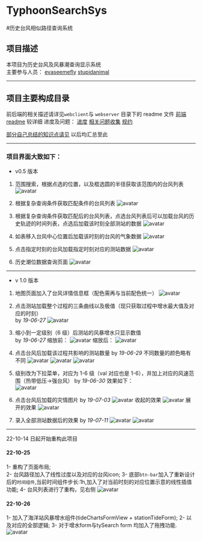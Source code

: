 # TyphoonSearchSys

#历史台风相似路径查询系统

## 项目描述

本项目为历史台风及风暴潮查询显示系统  
主要参与人员：
[evaseemefly](https://github.com/evaseemefly)
[stupidanimal](https://github.com/stupidanimal)

---

## 项目主要构成目录

前后端的相关描述请详见`webclient`与 `webserver` 目录下的 readme 文件
[前端 readme](/webclient/README.md) 较详细
进度及问题：
[进度](/webclient/document/SCHEDULE.md)
[相关问题收集](/webclient/document/ISSUE.md)
[规约](/PROMISE.md)

[部分自己总结的知识点请见](https://github.com/evaseemefly/CodingBook/blob/417c6fb1860c6b5fd77e8a77da1c45d44f3793da/README.md) 以后均汇总至此

---

### 项目界面大致如下：

- v0.5 版本

1. 范围搜索，根据点选的位置，以及框选圆的半径获取该范围内的台风列表
   ![avatar](/document/img/20190514171719.png)
2. 根据复杂查询条件获取匹配条件的台风列表
   ![avatar](/document/img/20190514172637.png)
3. 根据复杂查询条件获取匹配后的台风列表，点选台风列表后可以加载台风的历史轨迹的时间列表，点选后加载该时刻全部测站的数据
   ![avatar](/document/img/20190514172716.png)

4. 如表移入台风中心位置后加载该时刻的台风的气象数据
   ![avatar](/document/img/20190515105544.png)

5. 点击指定时刻的台风加载指定时刻对应的测站数据
   ![avatar](/document/img/20190522220708.png)

6. 历史潮位数据查询页面
   ![avatar](document/img/WX20190620-213846.png)

---

- v 1.0 版本

1. 地图页面加入了台风详情信息框（配色需再与当前配色统一）
   ![avatar](document/img/WX20190620-213739.png)

2. 点击测站加载整个过程的三条曲线以及极值（现只获取过程中增水最大值及对应的时刻）  
   by _19-06-27_
   ![avatar](document/img/WX20190627-180029.png)

3. 缩小到一定级别（6 级）后测站的风暴增水只显示数值  
    by _19-06-27_
   缩放前：
   ![avatar](document/img/WX20190627-221200.png)
   缩放后：
   ![avatar](document/img/WX20190627-221214.png)

4. 点击台风后加载该过程共影响的测站数量
   by _19-06-29_
   不同数量的颜色略有不同
   ![avatar](document/img/WX20190629-171743.png)
   ![avatar](document/img/WX20190629-171806.png)
   ![avatar](document/img/WX20190629-171819.png)

5) 级别改为下拉菜单，对应为 1-6 级（val 对应也是 1-6），并加上对应的风速范围（热带低压->强台风）
   by _19-06-30_
   效果如下：  
   ![avatar](document/img/WX20190630-114713.png)

6. 点击台风后加载的灾情图片
   by _19-07-03_
   ![avatar](document/img/WX20190703-151902.png)
   收起的效果
   ![avatar](document/img/WX20190703-151933.png)
   展开的效果
   ![avatar](document/img/WX20190703-151942.png)

7. 录入全部测站数据后的效果
   by _19-07-11_
   ![avatar](document/img/WX20190711-192858.png)
   ![avatar](webclient/document/img/WX20190711-192946.png)


----
22-10-14 日起开始重构此项目
#### 22-10-25
1- 重构了页面布局;  
2- 台风路径加入了线性过度以及对应的台风icon;
3- 底部`btn-bar`加入了重新设计后的`时间组件`,当前时间组件步长:1h,加入了对当前时刻的对应位置示意的线性插值功能;
4- 台风列表进行了重构，见右侧
![avatar](document/img/WX20221025-150840@2x.png)

#### 22-10-26
1- 加入了海洋站风暴增水组件(tideChartsFormView + stationTideForm);
2- 以及对应的全部逻辑;
3- 对于增水form与tySearch form 均加入了拖拽功能.
![avatar](document/img/QQ20221026-153736@2x.png)